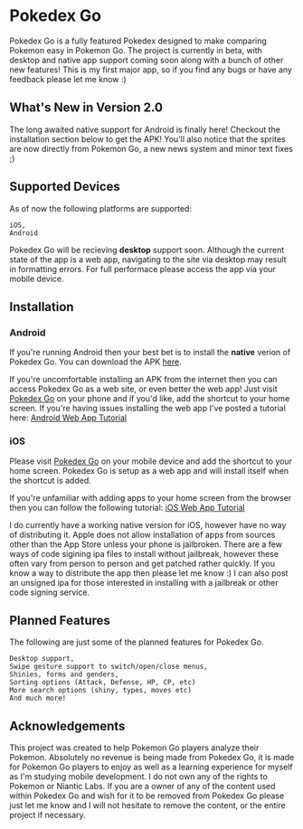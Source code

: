 # Pokedex Go
Pokedex Go is a fully featured Pokedex designed to make comparing Pokemon easy in Pokemon Go. The project is currently in beta, with desktop and native app support coming soon along with a bunch of other new features! This is my first major app, so if you find any bugs or have any feedback please let me know :)
## What's New in Version 2.0
The long awaited native support for Android is finally here! Checkout the installation section below to get the APK!
You'll also notice that the sprites are now directly from Pokemon Go, a new news system and minor text fixes ;)
## Supported Devices
As of now the following platforms are supported:
```
iOS,
Android
```
Pokedex Go will be recieving **desktop** support soon. Although the current state of the app is a web app, navigating to the site via desktop may result in formatting errors. For full performace please access the app via your mobile device.
## Installation
### Android
If you're running Android then your best bet is to install the **native** verion of Pokedex Go.
You can download the APK [here](https://raw.githubusercontent.com/Jordan-Morrison/PokedexGo/master/Pokedex%20Go.apk).

If you're uncomfortable installing an APK from the internet then you can access Pokedex Go as a web site, or even better the web app! Just visit [Pokedex Go](https://jordan-morrison.github.io/PokedexGo/) on your phone and if you'd like, add the shortcut to your home screen. If you're having issues installing the web app I've posted a tutorial here:
[Android Web App Tutorial](https://streamable.com/466wd)
### iOS
Please visit [Pokedex Go](https://jordan-morrison.github.io/PokedexGo/) on your mobile device and add the shortcut to your home screen. Pokedex Go is setup as a web app and will install itself when the shortcut is added.

If you're unfamiliar with adding apps to your home screen from the browser then you can follow the following tutorial:
[iOS Web App Tutorial](https://streamable.com/aycun) 

I do currently have a working native version for iOS, however have no way of distributing it. Apple does not allow installation of apps from sources other than the App Store unless your phone is jailbroken. There are a few ways of code sigining ipa files to install without jailbreak, however these often vary from person to person and get patched rather quickly. If you know a way to distribute the app then please let me know :) I can also post an unsigned ipa for those interested in installing with a jailbreak or other code signing service.

## Planned Features
The following are just some of the planned features for Pokedex Go.
```
Desktop support,
Swipe gesture support to switch/open/close menus,
Shinies, forms and genders,
Sorting options (Attack, Defense, HP, CP, etc)
More search options (shiny, types, moves etc)
And much more!
```
## Acknowledgements
This project was created to help Pokemon Go players analyze their Pokemon. Absolutely no revenue is being made from Pokedex Go, it is made for Pokemon Go players to enjoy as well as a learning experience for myself as I'm studying mobile development. I do not own any of the rights to Pokemon or Niantic Labs. If you are a owner of any of the content used within Pokedex Go and wish for it to be removed from Pokedex Go please just let me know and I will not hesitate to remove the content, or the entire project if necessary.